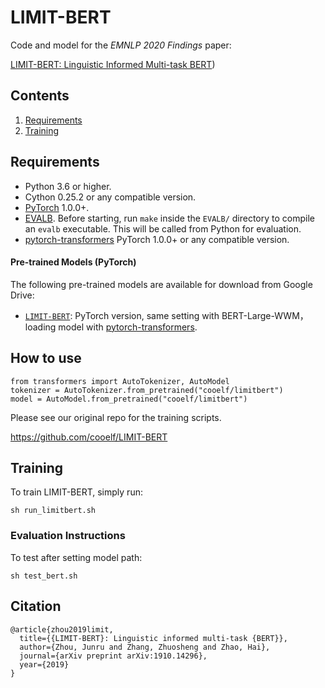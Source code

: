 # LIMIT-BERT

Code and model for the *EMNLP 2020 Findings* paper: 

[LIMIT-BERT: Linguistic Informed Multi-task BERT](https://arxiv.org/abs/1910.14296)) 

## Contents

1. [Requirements](#Requirements)
2. [Training](#Training)

## Requirements

* Python 3.6 or higher.
* Cython 0.25.2 or any compatible version.
* [PyTorch](http://pytorch.org/) 1.0.0+. 
* [EVALB](http://nlp.cs.nyu.edu/evalb/). Before starting, run `make` inside the `EVALB/` directory to compile an `evalb` executable. This will be called from Python for evaluation. 
* [pytorch-transformers](https://github.com/huggingface/pytorch-transformers) PyTorch 1.0.0+ or any compatible version.

#### Pre-trained Models (PyTorch)
The following pre-trained models are available for download from Google Drive:
* [`LIMIT-BERT`](https://drive.google.com/open?id=1fm0cK2A91iLG3lCpwowCCQSALnWS2X4i): 
  PyTorch version, same setting with BERT-Large-WWM，loading model with [pytorch-transformers](https://github.com/huggingface/pytorch-transformers).

## How to use

```
from transformers import AutoTokenizer, AutoModel
tokenizer = AutoTokenizer.from_pretrained("cooelf/limitbert")
model = AutoModel.from_pretrained("cooelf/limitbert")
```

Please see our original repo for the training scripts.

https://github.com/cooelf/LIMIT-BERT

## Training

To train LIMIT-BERT, simply run:
```
sh run_limitbert.sh
```
### Evaluation Instructions

To test after setting model path:
```
sh test_bert.sh
```

## Citation

```
@article{zhou2019limit,
  title={{LIMIT-BERT}: Linguistic informed multi-task {BERT}},
  author={Zhou, Junru and Zhang, Zhuosheng and Zhao, Hai},
  journal={arXiv preprint arXiv:1910.14296},
  year={2019}
}
```